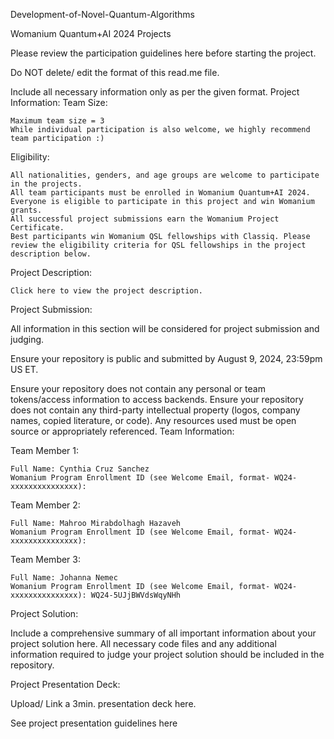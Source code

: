 Development-of-Novel-Quantum-Algorithms

Womanium Quantum+AI 2024 Projects

Please review the participation guidelines here before starting the project.

Do NOT delete/ edit the format of this read.me file.

Include all necessary information only as per the given format.
Project Information:
Team Size:

    Maximum team size = 3
    While individual participation is also welcome, we highly recommend team participation :)

Eligibility:

    All nationalities, genders, and age groups are welcome to participate in the projects.
    All team participants must be enrolled in Womanium Quantum+AI 2024.
    Everyone is eligible to participate in this project and win Womanium grants.
    All successful project submissions earn the Womanium Project Certificate.
    Best participants win Womanium QSL fellowships with Classiq. Please review the eligibility criteria for QSL fellowships in the project description below.

Project Description:

    Click here to view the project description.

Project Submission:

All information in this section will be considered for project submission and judging.

Ensure your repository is public and submitted by August 9, 2024, 23:59pm US ET.

Ensure your repository does not contain any personal or team tokens/access information to access backends. Ensure your repository does not contain any third-party intellectual property (logos, company names, copied literature, or code). Any resources used must be open source or appropriately referenced.
Team Information:

Team Member 1:

    Full Name: Cynthia Cruz Sanchez
    Womanium Program Enrollment ID (see Welcome Email, format- WQ24-xxxxxxxxxxxxxxx):

Team Member 2:

    Full Name: Mahroo Mirabdolhagh Hazaveh
    Womanium Program Enrollment ID (see Welcome Email, format- WQ24-xxxxxxxxxxxxxxx):

Team Member 3: 

    Full Name: Johanna Nemec
    Womanium Program Enrollment ID (see Welcome Email, format- WQ24-xxxxxxxxxxxxxxx): WQ24-5UJjBWVdsWqyNHh

Project Solution:

Include a comprehensive summary of all important information about your project solution here. All necessary code files and any additional information required to judge your project solution should be included in the repository.

Project Presentation Deck:

Upload/ Link a 3min. presentation deck here.

See project presentation guidelines here
